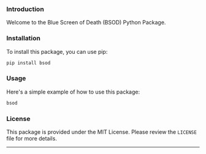 ### Introduction

Welcome to the Blue Screen of Death (BSOD) Python Package.

### Installation

To install this package, you can use pip:

```bash
pip install bsod

```

### Usage

Here's a simple example of how to use this package:

```bash
bsod

```

### License

This package is provided under the MIT License. Please review the `LICENSE` file for more details.

---